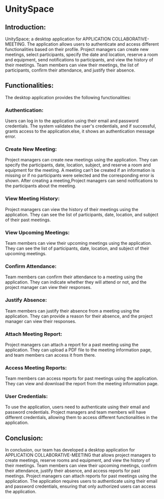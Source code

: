 # UnitySpace

## Introduction:
UnitySpace; a desktop application for APPLICATION COLLABORATIVE-MEETING. The application allows users to authenticate and access different functionalities based on their profile. Project managers can create new meetings, select participants, specify the date and location, reserve a room and equipment, send notifications to participants, and view the history of their meetings. Team members can view their meetings, the list of participants, confirm their attendance, and justify their absence.
## Functionalities:
The desktop application provides the following functionalities:
### Authentication:
Users can log in to the application using their email and password credentials. The system validates the user's credentials, and if successful, grants access to the application.else, it shows an authentication message error.
### Create New Meeting:
Project managers can create new meetings using the application. They can specify the participants, date, location, subject, and reserve a room and equipment for the meeting.
A meeting can’t be created if an information is missing or if no participants were selected and the corresponding error is shown.
After creating a meeting,Project managers can send notifications to the participants about the meeting.
### View Meeting History:
Project managers can view the history of their meetings using the application. They can see the list of participants, date, location, and subject of their past meetings.
### View Upcoming Meetings:
Team members can view their upcoming meetings using the application. They can see the list of participants, date, location, and subject of their upcoming meetings.
### Confirm Attendance:
Team members can confirm their attendance to a meeting using the application. They can indicate whether they will attend or not, and the project manager can view their responses.
### Justify Absence:
Team members can justify their absence from a meeting using the application. They can provide a reason for their absence, and the project manager can view their responses.
### Attach Meeting Report:
Project managers can attach a report for a past meeting using the application. They can upload a PDF file to the meeting information page, and team members can access it from there.
### Access Meeting Reports:
Team members can access reports for past meetings using the application. They can view and download the report from the meeting information page.
### User Credentials:
To use the application, users need to authenticate using their email and password credentials. Project managers and team members will have different credentials, allowing them to access different functionalities in the application.
## Conclusion:
In conclusion, our team has developed a desktop application for APPLICATION COLLABORATIVE-MEETING that allows project managers to create meetings, reserve rooms and equipment, and view the history of their meetings. Team members can view their upcoming meetings, confirm their attendance, justify their absence, and access reports for past meetings. Project managers can attach reports for past meetings using the application. The application requires users to authenticate using their email and password credentials, ensuring that only authorized users can access the application.
